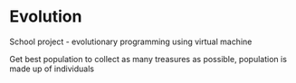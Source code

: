 # Evolution

School project - evolutionary programming using virtual machine

Get best population to collect as many treasures as possible, population is made up of individuals
